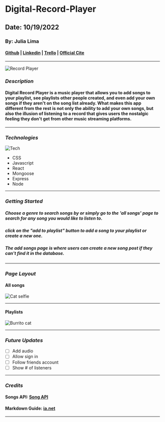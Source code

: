 # Digital-Record-Player

## Date: 10/19/2022

### By: Julia Lima

#### [Github](https://github.com/julialima08) | [Linkedin](https://www.linkedin.com/in/julia-lima-279697249/) | [Trello](https://trello.com/invite/b/5XKISBjT/ATTI2f137c8622096e6cc1741a2056984628C2184104/digital-record-player) | [Official Cite](blah)

---

![Record Player](https://cdn.shopify.com/s/files/1/1698/5279/products/WS_Loft_June22_img5_1024x1024.jpg?v=1656819080)

### **_Description_**

#### Digital Record Player is a music player that allows you to add songs to your playlist, see playlists other people created, and even add your own songs if they aren't on the song list already. What makes this app different from the rest is not only the ability to add your own songs, but also the illusion of listening to a record that gives users the nostalgic feeling they don't get from other music streaming platforms.

---

### **_Technologies_**

![Tech](https://camo.githubusercontent.com/2fd16dd0b0d63836d2f1bcc5233ff57d97b4238bc48ab1d713b3d058a1135931/68747470733a2f2f6765656b73706572686f75722e636f6d2f77702d636f6e74656e742f75706c6f6164732f323031392f30322f6d65726e2d696d672e706e67253232)

- CSS
- Javascript
- React
- Mongoose
- Express
- Node

---

### **_Getting Started_**

##### Choose a genre to search songs by or simply go to the 'all songs' page to search for any song you would like to listen to.

##### click on the "add to playlist" button to add a song to your playlist or create a new one.

##### The add songs page is where users can create a new song post if they can't find it in the database.

---

### **_Page Layout_**

#### All songs

![Cat selfie](https://i.pinimg.com/originals/f0/05/59/f0055910c43df8dd38c9bdd51e6a875c.png)

---

#### Playlists

![Burrito cat](https://external-content.duckduckgo.com/iu/?u=https%3A%2F%2Fi.ytimg.com%2Fvi%2FvXdkKTIzs9A%2Fmaxresdefault.jpg&f=1&nofb=1)

---

### **_Future Updates_**

- [ ] Add audio
- [ ] Allow sign in
- [ ] Follow friends account
- [ ] Show # of listeners

---

### **_Credits_**

#### Songs API: [Song API](blah)

#### Markdown Guide: [ia.net](https://ia.net/writer/support/general/markdown-guide)

---

